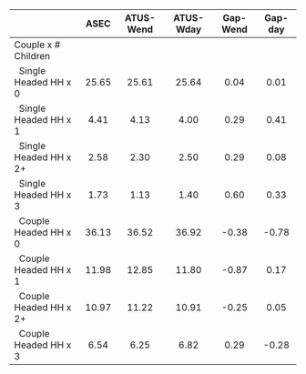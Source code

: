 
|                      |         ASEC |    ATUS-Wend |    ATUS-Wday |     Gap-Wend |      Gap-day |
| -------------------- | :----------: | :----------: | :----------: | :----------: | :----------: |
| Couple x # Children  |              |              |              |              |              |
| &nbsp;&nbsp;Single Headed HH x 0 |        25.65 |        25.61 |        25.64 |         0.04 |         0.01 |
| &nbsp;&nbsp;Single Headed HH x 1 |         4.41 |         4.13 |         4.00 |         0.29 |         0.41 |
| &nbsp;&nbsp;Single Headed HH x 2+ |         2.58 |         2.30 |         2.50 |         0.29 |         0.08 |
| &nbsp;&nbsp;Single Headed HH x 3 |         1.73 |         1.13 |         1.40 |         0.60 |         0.33 |
| &nbsp;&nbsp;Couple Headed HH x 0 |        36.13 |        36.52 |        36.92 |        -0.38 |        -0.78 |
| &nbsp;&nbsp;Couple Headed HH x 1 |        11.98 |        12.85 |        11.80 |        -0.87 |         0.17 |
| &nbsp;&nbsp;Couple Headed HH x 2+ |        10.97 |        11.22 |        10.91 |        -0.25 |         0.05 |
| &nbsp;&nbsp;Couple Headed HH x 3 |         6.54 |         6.25 |         6.82 |         0.29 |        -0.28 |


